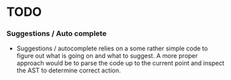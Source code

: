 # TODO

### Suggestions / Auto complete
- Suggestions / autocomplete relies on a some rather simple code to figure out what is going on and what to suggest.
A more proper approach would be to parse the code up to the current point and inspect the AST to determine correct action.
